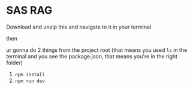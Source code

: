 # SAS RAG
Download and unzip this and navigate to it in your terminal

then

ur gonna do 2 things from the project root (that means you used `ls` in the terminal and you see the package.json, that means you're in the right folder)

1. `npm install`
2. `npm run dev`
